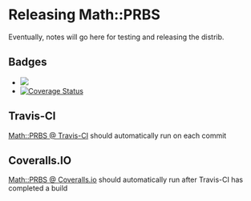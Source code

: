 # Releasing Math::PRBS

Eventually, notes will go here for testing and releasing the distrib.

## Badges

   * ![](https://travis-ci.org/pryrt/Math-PRBS.svg?branch=master)
   * [![Coverage Status](https://coveralls.io/repos/github/pryrt/Math-PRBS/badge.svg?branch=master)](https://coveralls.io/github/pryrt/Math-PRBS?branch=master)

## Travis-CI

[Math::PRBS @ Travis-CI](https://travis-ci.org/pryrt/Math-PRBS/) should automatically run on each commit

## Coveralls.IO

[Math::PRBS @ Coveralls.io](https://coveralls.io/github/pryrt/Math-PRBS) should automatically run after Travis-CI has completed a build